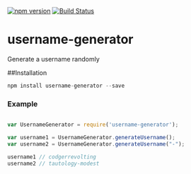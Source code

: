 [![npm version](https://badge.fury.io/js/username-generator.svg)](https://badge.fury.io/js/username-generator)
[![Build Status](https://travis-ci.org/alenoir/username-generator.svg?branch=master)](https://travis-ci.org/alenoir/username-generator)

# username-generator

Generate a username randomly

##Installation

```javascript
npm install username-generator --save
```

### Example

```javascript

var UsernameGenerator = require('username-generator');

var username1 = UsernameGenerator.generateUsername();
var username2 = UsernameGenerator.generateUsername("-");

username1 // codgerrevolting
username2 // tautology-modest

```
